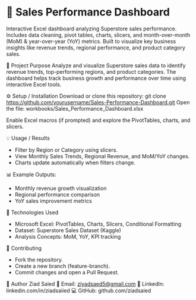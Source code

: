 # 🧾 Sales Performance Dashboard
Interactive Excel dashboard analyzing Superstore sales performance. Includes data cleaning, pivot tables, charts, slicers, and month-over-month (MoM) &amp; year-over-year (YoY) metrics. Built to visualize key business insights like revenue trends, regional performance, and product category sales.

🎯 Project Purpose
Analyze and visualize Superstore sales data to identify revenue trends, top-performing regions, and product categories. The dashboard helps track business growth and performance over time using interactive Excel tools.

⚙️ Setup / Installation
Download or clone this repository:
git clone https://github.com/yourusername/Sales-Performance-Dashboard.git
Open the file:
workbooks/Sales_Performance_Dashboard.xlsx

Enable Excel macros (if prompted) and explore the PivotTables, charts, and slicers.

💡 Usage / Results
- Filter by Region or Category using slicers.
- View Monthly Sales Trends, Regional Revenue, and MoM/YoY changes.
- Charts update automatically when filters change.

📊 Example Outputs:
- Monthly revenue growth visualization
- Regional performance comparison
- YoY sales improvement metrics

🧰 Technologies Used
- Microsoft Excel: PivotTables, Charts, Slicers, Conditional Formatting
- Dataset: Superstore Sales Dataset (Kaggle)
- Analysis Concepts: MoM, YoY, KPI tracking

🤝 Contributing
- Fork the repository.
- Create a new branch (feature-branch).
- Commit changes and open a Pull Request.

👤 Author
Ziad Saied
📧 Email: ziyadsaed5@gmail.com
🔗 LinkedIn: linkedin.com/in/ziadsaiied
💻 GitHub: github.com/ziadsaied
